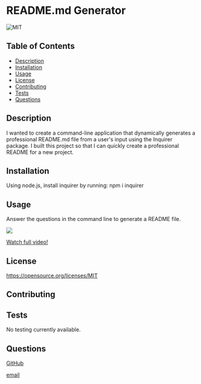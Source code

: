  # README.md Generator
   
   ![MIT](https://img.shields.io/badge/license-MIT-blueviolet)
   
  ## Table of Contents
  * [Description](#description)
  * [Installation](#installation)
  * [Usage](#usage)
  * [License](#license)
  * [Contributing](#contributing)
  * [Tests](#tests)
  * [Questions](#questions)

## Description
   I wanted to create a command-line application that dynamically generates a professional README.md file from a user's input using the Inquirer package.
   I built this project so that I can quickly create a professional README for a new project.
        

## Installation
 Using node.js, install inquirer by running: npm i inquirer

## Usage
 Answer the questions in the command line to generate a README file.
 
![](readmevideo.gif)

[Watch full video!](https://watch.screencastify.com/v/cv0fxIZLsGQqpt7K4rur)

## License
 https://opensource.org/licenses/MIT

## Contributing
        

## Tests
No testing currently available.

## Questions
[GitHub](https://github.com/pamelac21)

[email](mailto:pamelac021@gmail.com)
